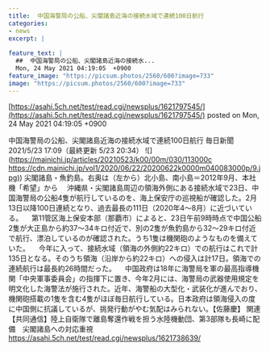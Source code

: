 ```yaml
---
title:  中国海警局の公船、尖閣諸島近海の接続水域で連続100日航行  
categories:
- news
excerpt: |
  
feature_text: |
  ##  中国海警局の公船、尖閣諸島近海の接続水...
  Mon, 24 May 2021 04:19:05  +0900
feature_image: "https://picsum.photos/2560/600?image=733"
image: "https://picsum.photos/2560/600?image=733"
---
```


[https://asahi.5ch.net/test/read.cgi/newsplus/1621797545/](https://asahi.5ch.net/test/read.cgi/newsplus/1621797545/)
posted on Mon, 24 May 2021 04:19:05  +0900

<!--more-->

中国海警局の公船、尖閣諸島近海の接続水域で連続100日航行 毎日新聞2021/5/23 17:09（最終更新 5/23 20:34） ![](https://mainichi.jp/articles/20210523/k00/00m/030/113000c [https://cdn.mainichi.jp/vol1/2020/06/22/20200622k0000m040083000p/9.jpg)](https://cdn.mainichi.jp/vol1/2020/06/22/20200622k0000m040083000p/9.jpg)) 尖閣諸島・魚釣島。右奥は（左から）北小島、南小島＝2012年9月、本社機「希望」から 　沖縄県・尖閣諸島周辺の領海外側にある接続水域で23日、中国海警局の公船4隻が航行しているのを、海上保安庁の巡視船が確認した。2月13日以降100日連続となり、過去最長の111日（2020年4〜8月）に近づいている。 　第11管区海上保安本部（那覇市）によると、23日午前9時時点で中国公船2隻が大正島から約37〜34キロ付近で、別の2隻が魚釣島から32〜29キロ付近で航行、漂泊しているのが確認された。うち1隻は機関砲のようなものを備えていた。 　今年に入って、接続水域（領海の外側約22キロ）での航行はこれで計135日となる。そのうち領海（沿岸から約22キロ）への侵入は計17日。領海での連続航行は最長約26時間だった。 　中国政府は18年に海警局を軍の最高指導機関「中央軍事委員会」の指揮下に置き、今年2月には、海警局の武器使用規定を明文化した海警法が施行された。近年、海警船の大型化・武装化が進んでおり、機関砲搭載の1隻を含む4隻がほぼ毎日航行している。日本政府は領海侵入の度に中国側に抗議しているが、挑発行動がやむ気配はみられない。【佐藤慶】 関連 【共同通信】陸上自衛隊で離島奪還作戦を担う水陸機動団、第3部隊も長崎に配備　尖閣諸島への対応重視 https://asahi.5ch.net/test/read.cgi/newsplus/1621738639/

